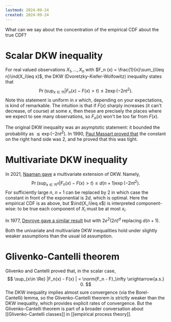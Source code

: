 ```yaml
---
lastmod: 2024-09-24
created: 2024-09-24
---
```


What can we say about the concentration of the empirical CDF about the true CDF? 
# Scalar DKW inequality 

For real valued observations $X_1, \dots, X_n$ with $F_n (x) = \frac{1}{n}\sum_{i\leq n}\ind(X_i\leq x)$, the DKW (Dvoretzky-Kiefer-Wolfowitz) inequality states that 
$$
\Pr\left(\sup_{x\in\Re} |F_n(x) - F(x) > t\right) \leq 2\exp(-2nt^2).
$$
Note this statement is uniform in $x$ which, depending on your expectations, is kind of remarkable. The intuition is that if $F(x)$ sharply increases (it can't decrease, of course) at some $x$, then these are precisely the places where we expect to see many observations, so $F_n(x)$ won't be too far from $F(x)$. 

The original DKW inequality was an asymptotic statement: it bounded the probability as $\lesssim \exp(-2nt^2)$. In 1990, [Paul Massart proved that](https://www.jstor.org/stable/2244426) the constant on the right hand side was 2, and he proved that this was tight.  

# Multivariate DKW inequality 

In 2021, [Naaman gave](https://www.sciencedirect.com/science/article/pii/S016771522100050X) a multivariate extension of DKW. Namely, 
$$
\Pr\left(\sup_{x\in\Re^d} |F_n(x) - F(x) > t\right) \leq d(n+1)\exp(-2nt^2).
$$
For sufficiently large $n$, $n+1$ can be replaced by $2$ in which case the constant in front of the exponential is $2d$, which is optimal. Here the empirical CDF is as above, but $\ind(X_i\leq x$) is interpreted component-wise: to be true each component of $X_i$ must be at most $x_i$. 

In 1977, [Devroye gave a similar result](https://core.ac.uk/download/pdf/81205834.pdf) but with $2e^2(2n)^d$ replacing $d(n+1)$. 

Both the univariate and multivariate DKW inequalities hold under slightly weaker assumptions than the usual iid assumption.  

# Glivenko-Cantelli theorem 

Glivenko and Cantelli proved that, in the scalar case,  
$$
\sup_{x\in \Re} |F_n(x) - F(x) | = \norm{F_n - F}_\infty \xrightarrow{a.s.} 0.
$$
The DKW inequality implies almost sure convergence (via the Borel-Cantelli) lemma, so the Glivenko-Cantelli theorem is strictly weaker than the DKW inequality, which provides explicit rates of convergence. But the Glivenko-Cantelli theorem is part of a broader conversation about [[Glivenko-Cantelli classes]] in [[empirical process theory]]. 

